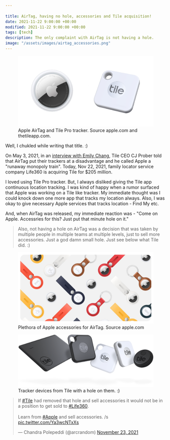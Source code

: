 ```yaml
---

title: AirTag, having no hole, accessories and Tile acquisition!
date: 2021-11-22 9:00:00 +00:00
modified: 2021-11-22 9:00:00 +00:00
tags: [tech]
description: The only complaint with AirTag is not having a hole.
image: "/assets/images/airtag_accessories.png"
---
```


<figure>
<img src="/assets/images/tagtail.png" alt="">
<figcaption>Apple AirTag and Tile Pro tracker. Source apple.com and thetileapp.com.</figcaption>
</figure>

Well, I chukled while writing that title. :)

On May 3, 2021, in an [interview with Emily Chang](https://twitter.com/BloombergTV/status/1389369250884866048), Tile CEO CJ Prober told that AirTag put their trackers at a disadvantage and he called Apple a "runaway monopoly train". Today, Nov 22, 2021, family locator service company Life360 is acquiring Tile for $205 million. 

I loved using Tile Pro tracker. But, I always disliked giving the Tile app continuous location tracking. I was kind of happy when a rumor surfaced that Apple was working on a Tile like tracker. My immediate thought was I could knock down one more app that tracks my location always. Also, I was okay to give necessary Apple services that tracks location - Find My etc.

And, when AirTag was released, my immediate reaction was - "Come on Apple. Accessries for this? Just put that minute hole on it."

> Also, not having a hole on AirTag was a decision that was taken by multiple people in multiple teams at multiple levels, just to sell more accessories. Just a god damn small hole. Just see below what Tile did. :)

<figure>
<img src="/assets/images/airtag_accessories.png" alt="Plethora of Apple accessories for AirTag. Source apple.com">
<figcaption>Plethora of Apple accessories for AirTag. Source apple.com</figcaption>
</figure>

<figure>
<img src="/assets/images/tile_family.png" alt="Tracker devices from Tile with a hole on them. :)">
<figcaption>Tracker devices from Tile with a hole on them. :)</figcaption>
</figure>

<blockquote class="twitter-tweet"><p lang="en" dir="ltr">If <a href="https://twitter.com/hashtag/Tile?src=hash&amp;ref_src=twsrc%5Etfw">#Tile</a> had removed that hole and sell accessories it would not be in a position to get sold to <a href="https://twitter.com/hashtag/Life360?src=hash&amp;ref_src=twsrc%5Etfw">#Life360</a>.<br><br>Learn from <a href="https://twitter.com/hashtag/Apple?src=hash&amp;ref_src=twsrc%5Etfw">#Apple</a> and sell accessories. /s <a href="https://t.co/Ya3wcNTxXs">pic.twitter.com/Ya3wcNTxXs</a></p>&mdash; Chandra Polepeddi (@arcrandom) <a href="https://twitter.com/arcrandom/status/1462996980997627906?ref_src=twsrc%5Etfw">November 23, 2021</a></blockquote> <script async src="https://platform.twitter.com/widgets.js" charset="utf-8"></script>
